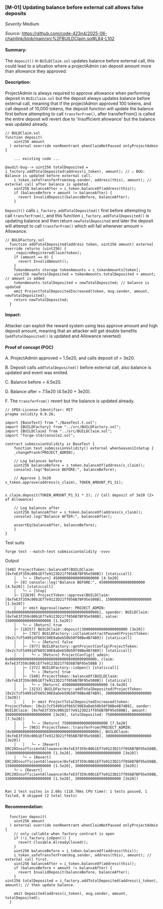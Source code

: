 ### [M-01] Updating balance before external call allows false deposits

_Severity_ Medium 

_Source:_ https://github.com/code-423n4/2025-06-chainlink/blob/main/src%2FBUILDClaim.sol#L84-L102

#### Summary:
The `deposit()` in `BUILDClaim.sol` updates balance before external call, this could lead to a situation where a projectAdmin can deposit amount more than allowance they approved.

#### Description:
ProjectAdmin is always required to approve allowance when performing deposit in `BUILClaim.sol` but the deposit always updates balance before external call, meaning that if the projectAdmin approved 100 tokens, and call deposit of 10,000 tokens, the deposit function will update the balance first before attempting to call `transferFrom()`, after transferFrom() is called the entire deposit will revert due to  'Insufficient allowance' but the balance was updated already.

```solidity
// BULDClaim.sol
function deposit(
    uint256 amount
  ) external override nonReentrant whenClaimNotPaused onlyProjectAdmin {

    ... existing code ...

@audit-bug--> uint256 totalDeposited = i_factory.addTotalDeposited(address(i_token), amount); // ⚠️ BUG: Balance is updated before external call.
    i_token.safeTransferFrom(msg.sender, address(this), amount); // external call after balance is updated.
    uint256 balanceAfter = i_token.balanceOf(address(this));
    if (balanceBefore + amount != balanceAfter) {
      revert InvalidDeposit(balanceBefore, balanceAfter);
    }
```

`Deposit()` calls `i_factory.addTotalDeposited()` first before attempting to call `transferFrom()`, and this function `i_factory.addTotalDeposited()` is updating balance and then return `newTotalDeposited` and later the deposit will attempt to call `transferFrom()` which will fail whenever amount > Allowance.

```solidity
// BULDFactory.sol
  function addTotalDeposited(address token, uint256 amount) external override returns (uint256) {
    _requireRegisteredClaim(token);
    if (amount == 0) {
      revert InvalidAmount();
    }
    TokenAmounts storage tokenAmounts = s_tokenAmounts[token];
    uint256 newTotalDeposited = tokenAmounts.totalDeposited + amount; // amount is added
    tokenAmounts.totalDeposited = newTotalDeposited; // balance is updated
    emit ProjectTotalDepositedIncreased(token, msg.sender, amount, newTotalDeposited);
    return newTotalDeposited;
  }
```

#### Impact:
Attacker can exploit the reward system using less approve amount and high deposit amount, meaning that an attacker will get double benefits (`addTotalDeposited()` is updated and Allowance reverted)

#### Proof of concept (POC)
A. ProjectAdmin approved = 1.5e20, and calls deposit of = 3e20.

B. Deposit calls `addTotalDeposited()` before external call, also balance is updated and event was emited.

C. Balance before = 4.5e20.

D. Balance after = 7.5e20 (4.5e20 + 3e20).

F. The `transferFrom()` revert but the balance is updated already.

```solidity
// SPDX-License-Identifier: MIT
pragma solidity 0.8.26;

import {BaseTest} from "./BaseTest.t.sol";
import {BUILDFactory} from "../src/BUILDFactory.sol";
import {BUILDClaim} from "../src/BUILDClaim.sol";
import "forge-std/console2.sol";

contract submissionValidity is BaseTest {
    function test_submissionValidity() external whenSeason1IsSetup {
    _changePrank(PROJECT_ADMIN);

    // Log balances before
    uint256 balanceBefore = s_token.balanceOf(address(s_claim));
    console2.log("Balance BEFORE:", balanceBefore);

    // Approve 1.5e20
s_token.approve(address(s_claim), TOKEN_AMOUNT_P1_S1);

  
s_claim.deposit(TOKEN_AMOUNT_P1_S1 * 2); // Call deposit of 3e20 (2× of Allowance)

    // Log balances after
    uint256 balanceAfter = s_token.balanceOf(address(s_claim));
    console2.log("Balance AFTER:", balanceAfter);

    assertEq(balanceAfter, balanceBefore);
    }
}
```

Test suits
```solidity
forge test --match-test submissionValidity -vvvv
```


Output
```solidity
[540] ProjectToken::balanceOf(BUILDClaim: [0xfeE3f359c00b1Ef7e9123D21ff056B7BF95e508B]) [staticcall]
    │   └─ ← [Return] 450000000000000000000 [4.5e20]
    ├─ [0] console::log("Balance BEFORE:", 450000000000000000000 [4.5e20]) [staticcall]
    │   └─ ← [Stop]
    ├─ [22639] ProjectToken::approve(BUILDClaim: [0xfeE3f359c00b1Ef7e9123D21ff056B7BF95e508B], 150000000000000000000 [1.5e20])
    │   ├─ emit Approval(owner: PROJECT_ADMIN: [0x000000000000000000000000000000000000000b], spender: BUILDClaim: [0xfeE3f359c00b1Ef7e9123D21ff056B7BF95e508B], value: 150000000000000000000 [1.5e20])
    │   └─ ← [Return] true
    ├─ [10257] BUILDClaim::deposit(300000000000000000000 [3e20])
    │   ├─ [787] BUILDFactory::isClaimContractPaused(ProjectToken: [0x2c7cF54991df665C90E8aDeb50b50f98Be4B74B9]) [staticcall]
    │   │   └─ ← [Return] false
    │   ├─ [977] BUILDFactory::getProjectConfig(ProjectToken: [0x2c7cF54991df665C90E8aDeb50b50f98Be4B74B9]) [staticcall]
    │   │   └─ ← [Return] ProjectConfig({ admin: 0x000000000000000000000000000000000000000b, claim: 0xfeE3f359c00b1Ef7e9123D21ff056B7BF95e508B })
    │   ├─ [372] BUILDFactory::isOpen() [staticcall]
    │   │   └─ ← [Return] true
    │   ├─ [540] ProjectToken::balanceOf(BUILDClaim: [0xfeE3f359c00b1Ef7e9123D21ff056B7BF95e508B]) [staticcall]
    │   │   └─ ← [Return] 450000000000000000000 [4.5e20]
    │   ├─ [3233] BUILDFactory::addTotalDeposited(ProjectToken: [0x2c7cF54991df665C90E8aDeb50b50f98Be4B74B9], 300000000000000000000 [3e20])
    │   │   ├─ emit ProjectTotalDepositedIncreased(token: ProjectToken: [0x2c7cF54991df665C90E8aDeb50b50f98Be4B74B9], sender: BUILDClaim: [0xfeE3f359c00b1Ef7e9123D21ff056B7BF95e508B], amount: 300000000000000000000 [3e20], totalDeposited: 750000000000000000000 [7.5e20])
    │   │   └─ ← [Return] 750000000000000000000 [7.5e20]
    │   ├─ [963] ProjectToken::transferFrom(PROJECT_ADMIN: [0x000000000000000000000000000000000000000b], BUILDClaim: [0xfeE3f359c00b1Ef7e9123D21ff056B7BF95e508B], 300000000000000000000 [3e20])
    │   │   └─ ← [Revert] ERC20InsufficientAllowance(0xfeE3f359c00b1Ef7e9123D21ff056B7BF95e508B, 150000000000000000000 [1.5e20], 300000000000000000000 [3e20])
    │   └─ ← [Revert] ERC20InsufficientAllowance(0xfeE3f359c00b1Ef7e9123D21ff056B7BF95e508B, 150000000000000000000 [1.5e20], 300000000000000000000 [3e20])
    └─ ← [Revert] ERC20InsufficientAllowance(0xfeE3f359c00b1Ef7e9123D21ff056B7BF95e508B, 150000000000000000000 [1.5e20], 300000000000000000000 [3e20])


Ran 2 test suites in 2.68s (118.78ms CPU time): 1 tests passed, 1 failed, 0 skipped (2 total tests)
```

#### Recommendation:
```solidity
  function deposit(
    uint256 amount
  ) external override nonReentrant whenClaimNotPaused onlyProjectAdmin {
    // only callable when factory contract is open
    if (!i_factory.isOpen()) {
      revert Closable.AlreadyClosed();
    }
    uint256 balanceBefore = i_token.balanceOf(address(this));
    i_token.safeTransferFrom(msg.sender, address(this), amount); // external call first.
    uint256 balanceAfter = i_token.balanceOf(address(this));
    if (balanceBefore + amount != balanceAfter) {
      revert InvalidDeposit(balanceBefore, balanceAfter);
    }
uint256 totalDeposited = i_factory.addTotalDeposited(address(i_token), amount); // then update balance.

    emit Deposited(address(i_token), msg.sender, amount, totalDeposited);
  }

